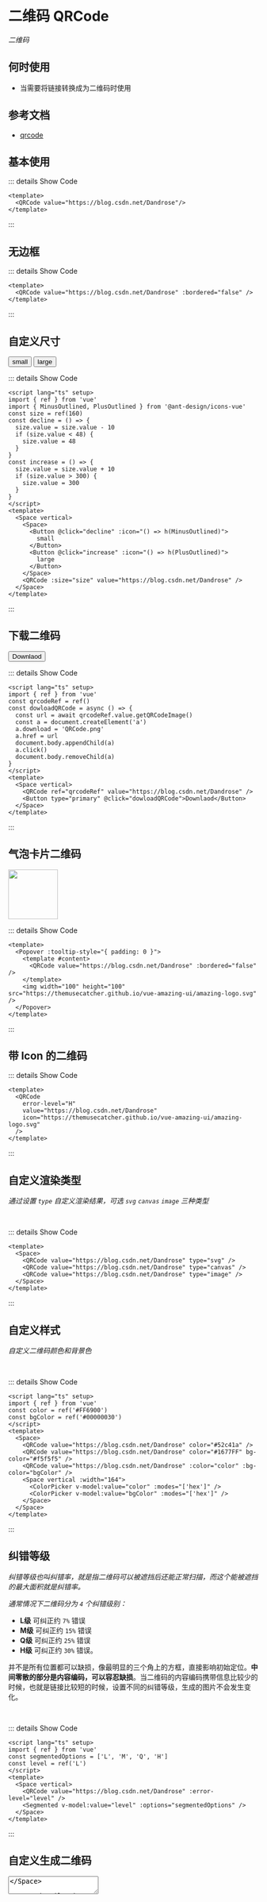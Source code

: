 # 二维码 QRCode

<GlobalElement />

*二维码*

## 何时使用

- 当需要将链接转换成为二维码时使用

## 参考文档

- [qrcode](https://www.npmjs.com/package/qrcode)

<script lang="ts" setup>
import { h, ref } from 'vue'
import { MinusOutlined, PlusOutlined } from '@ant-design/icons-vue'
const qrcodeRef = ref()
const size = ref(160)
const value = ref('hello world')
const color = ref('#FF6900')
const bgColor = ref('#00000030')
const segmentedOptions = ['L', 'M', 'Q', 'H']
const level = ref('L')
const decline = () => {
  size.value = size.value - 10
  if (size.value < 48) {
    size.value = 48
  }
}
const increase = () => {
  size.value = size.value + 10
  if (size.value > 300) {
    size.value = 300
  }
}
const dowloadQRCode = async () => {
  const url = await qrcodeRef.value.getQRCodeImage()
  const a = document.createElement('a')
  a.download = 'QRCode.png'
  a.href = url
  document.body.appendChild(a)
  a.click()
  document.body.removeChild(a)
}
</script>

## 基本使用

<QRCode value="https://blog.csdn.net/Dandrose"/>

::: details Show Code

```vue
<template>
  <QRCode value="https://blog.csdn.net/Dandrose"/>
</template>
```

:::

## 无边框

<QRCode value="https://blog.csdn.net/Dandrose" :bordered="false" />

::: details Show Code

```vue
<template>
  <QRCode value="https://blog.csdn.net/Dandrose" :bordered="false" />
</template>
```

:::

## 自定义尺寸

<Space vertical>
  <Space>
    <Button @click="decline" :icon="() => h(MinusOutlined)">
      small
    </Button>
    <Button @click="increase" :icon="() => h(PlusOutlined)">
      large
    </Button>
  </Space>
  <QRCode :size="size" value="https://blog.csdn.net/Dandrose" />
</Space>

::: details Show Code

```vue
<script lang="ts" setup>
import { ref } from 'vue'
import { MinusOutlined, PlusOutlined } from '@ant-design/icons-vue'
const size = ref(160)
const decline = () => {
  size.value = size.value - 10
  if (size.value < 48) {
    size.value = 48
  }
}
const increase = () => {
  size.value = size.value + 10
  if (size.value > 300) {
    size.value = 300
  }
}
</script>
<template>
  <Space vertical>
    <Space>
      <Button @click="decline" :icon="() => h(MinusOutlined)">
        small
      </Button>
      <Button @click="increase" :icon="() => h(PlusOutlined)">
        large
      </Button>
    </Space>
    <QRCode :size="size" value="https://blog.csdn.net/Dandrose" />
  </Space>
</template>
```

:::

## 下载二维码

<Space vertical>
  <QRCode ref="qrcodeRef" value="https://blog.csdn.net/Dandrose" />
  <Button type="primary" @click="dowloadQRCode">Downlaod</Button>
</Space>

::: details Show Code

```vue
<script lang="ts" setup>
import { ref } from 'vue'
const qrcodeRef = ref()
const dowloadQRCode = async () => {
  const url = await qrcodeRef.value.getQRCodeImage()
  const a = document.createElement('a')
  a.download = 'QRCode.png'
  a.href = url
  document.body.appendChild(a)
  a.click()
  document.body.removeChild(a)
}
</script>
<template>
  <Space vertical>
    <QRCode ref="qrcodeRef" value="https://blog.csdn.net/Dandrose" />
    <Button type="primary" @click="dowloadQRCode">Downlaod</Button>
  </Space>
</template>
```

:::

## 气泡卡片二维码

<Popover :tooltip-style="{ padding: 0 }">
  <template #content>
    <QRCode value="https://blog.csdn.net/Dandrose" :bordered="false" />
  </template>
  <img width="100" height="100" src="https://themusecatcher.github.io/vue-amazing-ui/amazing-logo.svg" />
</Popover>

::: details Show Code

```vue
<template>
  <Popover :tooltip-style="{ padding: 0 }">
    <template #content>
      <QRCode value="https://blog.csdn.net/Dandrose" :bordered="false" />
    </template>
    <img width="100" height="100" src="https://themusecatcher.github.io/vue-amazing-ui/amazing-logo.svg" />
  </Popover>
</template>
```

:::

## 带 Icon 的二维码

<QRCode
  error-level="H"
  value="https://blog.csdn.net/Dandrose"
  icon="https://themusecatcher.github.io/vue-amazing-ui/amazing-logo.svg"
/>

::: details Show Code

```vue
<template>
  <QRCode
    error-level="H"
    value="https://blog.csdn.net/Dandrose"
    icon="https://themusecatcher.github.io/vue-amazing-ui/amazing-logo.svg"
  />
</template>
```

:::

## 自定义渲染类型

*通过设置 `type` 自定义渲染结果，可选 `svg` `canvas` `image` 三种类型*

<br/>

<Space>
  <QRCode value="https://blog.csdn.net/Dandrose" type="svg" />
  <QRCode value="https://blog.csdn.net/Dandrose" type="canvas" />
  <QRCode value="https://blog.csdn.net/Dandrose" type="image" />
</Space>

::: details Show Code

```vue
<template>
  <Space>
    <QRCode value="https://blog.csdn.net/Dandrose" type="svg" />
    <QRCode value="https://blog.csdn.net/Dandrose" type="canvas" />
    <QRCode value="https://blog.csdn.net/Dandrose" type="image" />
  </Space>
</template>
```

:::

## 自定义样式

*自定义二维码颜色和背景色*

<br/>

<Space>
  <QRCode value="https://blog.csdn.net/Dandrose" color="#52c41a" />
  <QRCode value="https://blog.csdn.net/Dandrose" color="#1677FF" bg-color="#f5f5f5" />
  <QRCode value="https://blog.csdn.net/Dandrose" :color="color" :bg-color="bgColor" />
  <Space vertical :width="164">
    <ColorPicker v-model:value="color" :modes="['hex']" />
    <ColorPicker v-model:value="bgColor" :modes="['hex']" />
  </Space>
</Space>

::: details Show Code

```vue
<script lang="ts" setup>
import { ref } from 'vue'
const color = ref('#FF6900')
const bgColor = ref('#00000030')
</script>
<template>
  <Space>
    <QRCode value="https://blog.csdn.net/Dandrose" color="#52c41a" />
    <QRCode value="https://blog.csdn.net/Dandrose" color="#1677FF" bg-color="#f5f5f5" />
    <QRCode value="https://blog.csdn.net/Dandrose" :color="color" :bg-color="bgColor" />
    <Space vertical :width="164">
      <ColorPicker v-model:value="color" :modes="['hex']" />
      <ColorPicker v-model:value="bgColor" :modes="['hex']" />
    </Space>
  </Space>
</template>
```

:::

## 纠错等级

*纠错等级也叫纠错率，就是指二维码可以被遮挡后还能正常扫描，而这个能被遮挡的最大面积就是纠错率。*

*通常情况下二维码分为 `4` 个纠错级别：*

- **L级** 可纠正约 `7%` 错误
- **M级** 可纠正约 `15%` 错误
- **Q级** 可纠正约 `25%` 错误
- **H级** 可纠正约 `30%` 错误。

并不是所有位置都可以缺损，像最明显的三个角上的方框，直接影响初始定位。**中间零散的部分是内容编码，可以容忍缺损**。当二维码的内容编码携带信息比较少的时候，也就是链接比较短的时候，设置不同的纠错等级，生成的图片不会发生变化。

<br/>

<Space vertical>
  <QRCode value="https://blog.csdn.net/Dandrose" :error-level="level" />
  <Segmented v-model:value="level" :options="segmentedOptions" />
</Space>

::: details Show Code

```vue
<script lang="ts" setup>
import { ref } from 'vue'
const segmentedOptions = ['L', 'M', 'Q', 'H']
const level = ref('L')
</script>
<template>
  <Space vertical>
    <QRCode value="https://blog.csdn.net/Dandrose" :error-level="level" />
    <Segmented v-model:value="level" :options="segmentedOptions" />
  </Space>
</template>
```

:::

## 自定义生成二维码

<Space align="center" gap="large">
  <QRCode :value="value" />
  <Textarea v-model:value="value" :width="200" allowClear />
</Space>

::: details Show Code

```vue
<script setup lang="ts">
import { ref } from 'vue'
const value = ref('hello world')
</script>
<template>
  <Space align="center" gap="large">
    <QRCode :value="value" />
    <Textarea v-model:value="value" :width="200" allowClear />
  </Space>
</template>
```

:::

## APIs

### QRCode

参数 | 说明 | 类型 | 默认值
:-- | :-- | :-- | :--
value | 扫描后的文本或地址 | string | undefined
type | 二维码的渲染类型 | 'svg' &#124; 'canvas' &#124; 'image' | 'svg'
icon | 二维码中图片的地址 | string | undefined
size | 二维码大小，单位 `px` | number | 160
iconSize | 二维码中图片的大小，单位 `px` | number | 40
color | 二维码颜色，Value must be in `hex format` (十六进制颜色值) | string | '#000'
bgColor | 二维码背景色，Value must be in `hex format` (十六进制颜色值) | string | '#FFF'
bordered | 是否有边框 | boolean | true
borderColor | 边框颜色 | string | 'rgba(5, 5, 5, 0.06)'
scale | 缩放因子，每个 `black dots` 多少像素 | number | 8
errorLevel | 二维码纠错等级 | 'L' &#124; 'M' &#124; 'Q' &#124; 'H' | 'H'

## Methods

名称 | 说明 | 类型
:-- | :-- | :--
getQRCodeImage | 获取二维码图片 | () => string
